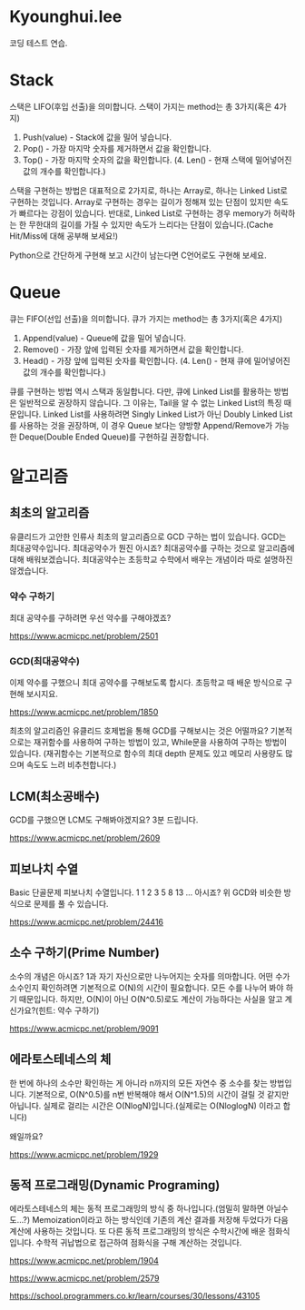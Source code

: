 # Kyounghui.lee
코딩 테스트 연습.


# Stack
스택은 LIFO(후입 선출)을 의미합니다.
스택이 가지는 method는 총 3가지(혹은 4가지)

1. Push(value) - Stack에 값을 밀어 넣습니다.
2. Pop() - 가장 마지막 숫자를 제거하면서 값을 확인합니다.
3. Top() - 가장 마지막 숫자의 값을 확인합니다.
(4. Len() - 현재 스택에 밀어넣어진 값의 개수를 확인합니다.)

스택을 구현하는 방법은 대표적으로 2가지로, 하나는 Array로, 하나는 Linked List로 구현하는 것입니다.
Array로 구현하는 경우는 길이가 정해져 있는 단점이 있지만 속도가 빠르다는 강점이 있습니다.
반대로, Linked List로 구현하는 경우 memory가 허락하는 한 무한대의 길이를 가질 수 있지만 속도가 느리다는 단점이 있습니다.(Cache Hit/Miss에 대해 공부해 보세요!)

Python으로 간단하게 구현해 보고 시간이 남는다면 C언어로도 구현해 보세요.


# Queue
큐는 FIFO(선입 선출)을 의미합니다.
큐가 가지는 method는 총 3가지(혹은 4가지)

1. Append(value) - Queue에 값을 밀어 넣습니다.
2. Remove() - 가장 앞에 입력된 숫자를 제거하면서 값을 확인합니다.
3. Head() - 가장 앞에 입력된 숫자를 확인합니다.
(4. Len() - 현재 큐에 밀어넣어진 값의 개수를 확인합니다.)

큐를 구현하는 방법 역시 스택과 동일합니다.
다만, 큐에 Linked List를 활용하는 방법은 일반적으로 권장하지 않습니다. 그 이유는, Tail을 알 수 없는 Linked List의 특징 때문입니다.
Linked List를 사용하려면 Singly Linked List가 아닌 Doubly Linked List를 사용하는 것을 권장하며, 이 경우 Queue 보다는 양방향 Append/Remove가 가능한 Deque(Double Ended Queue)를 구현하길 권장합니다.



# 알고리즘
## 최초의 알고리즘
유클리드가 고안한 인류사 최초의 알고리즘으로 GCD 구하는 법이 있습니다.
GCD는 최대공약수입니다. 최대공약수가 뭔진 아시죠?
최대공약수를 구하는 것으로 알고리즘에 대해 배워보겠습니다.
최대공약수는 초등학교 수학에서 배우는 개념이라 따로 설명하진 않겠습니다.

### 약수 구하기
최대 공약수를 구하려면 우선 약수를 구해야겠죠?

https://www.acmicpc.net/problem/2501

### GCD(최대공약수)
이제 약수를 구했으니 최대 공약수를 구해보도록 합시다.
초등학교 때 배운 방식으로 구현해 보시지요.

https://www.acmicpc.net/problem/1850

최초의 알고리즘인 유클리드 호제법을 통해 GCD를 구해보시는 것은 어떨까요?
기본적으로는 재귀함수를 사용하여 구하는 방법이 있고, While문을 사용하여 구하는 방법이 있습니다.
(재귀함수는 기본적으로 함수의 최대 depth 문제도 있고 메모리 사용량도 많으며 속도도 느려 비추천합니다.)


## LCM(최소공배수)
GCD를 구했으면 LCM도 구해봐야겠지요?
3분 드립니다.

https://www.acmicpc.net/problem/2609


## 피보나치 수열
Basic 단골문제 피보나치 수열입니다.
1 1 2 3 5 8 13 ... 아시죠?
위 GCD와 비슷한 방식으로 문제를 풀 수 있습니다.

https://www.acmicpc.net/problem/24416


## 소수 구하기(Prime Number)
소수의 개념은 아시죠?
1과 자기 자신으로만 나누어지는 숫자를 의마합니다.
어떤 수가 소수인지 확인하려면 기본적으로 O(N)의 시간이 필요합니다.
모든 수를 나누어 봐야 하기 때문입니다.
하지만, O(N)이 아닌 O(N^0.5)로도 계산이 가능하다는 사실을 알고 계신가요?(힌트: 약수 구하기)

https://www.acmicpc.net/problem/9091


## 에라토스테네스의 체
한 번에 하나의 소수만 확인하는 게 아니라 n까지의 모든 자연수 중 소수를 찾는 방법입니다.
기본적으로, O(N^0.5)를 n번 반복해야 해서 O(N^1.5)의 시간이 걸릴 것 같지만 아닙니다.
실제로 걸리는 시간은 O(NlogN)입니다.(실제로는 O(NloglogN) 이라고 합니다)

왜일까요?

https://www.acmicpc.net/problem/1929


## 동적 프로그래밍(Dynamic Programing)
에라토스테네스의 체는 동적 프로그래밍의 방식 중 하나입니다.(엄밀히 말하면 아닐수도...?)
Memoization이라고 하는 방식인데 기존의 계산 결과를 저장해 두었다가 다음 계산에 사용하는 것입니다.
또 다른 동적 프로그래밍의 방식은 수학시간에 배운 점화식 입니다.
수학적 귀납법으로 접근하여 점화식을 구해 계산하는 것입니다.

https://www.acmicpc.net/problem/1904

https://www.acmicpc.net/problem/2579

https://school.programmers.co.kr/learn/courses/30/lessons/43105
